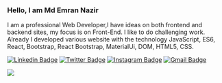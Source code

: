 <h3>Hello, I am Md Emran Nazir</h3>
<p>I am a professional Web Developer,I have ideas on both frontend and backend sites, my focus is on Front-End. I like to do challenging work. Already I developed various website with the technology JavaScript, ES6, React, Bootstrap, React Bootstrap, MaterialUi, DOM, HTML5, CSS.</p>

[![Linkedin Badge](https://img.shields.io/badge/-@emran899dev-blue?style=flat&logo=Linkedin&logoColor=white&link=https://www.linkedin.com/in/emrannazir99/)](https://www.linkedin.com/in/hasibshekh/)
[![Twitter Badge](https://img.shields.io/badge/-@emran899dev-1ca0f1?style=flat&labelColor=1ca0f1&logo=twitter&logoColor=white&link=https://twitter.com/emran899dev)](https://twitter.com/HasibShekh4)
[![Instagram Badge](https://img.shields.io/badge/-@emran899dev-purple?style=flat&logo=instagram&logoColor=white&link=https://www.instagram.com/)](https://www.instagram.com/hasibsheikh2130/)
[![Gmail Badge](https://img.shields.io/badge/-@emran899dev-c14438?style=flat&logo=Gmail&logoColor=white&link=mailto:hasib2130@gmail.com)](mailto:mdemrannazir9999@gmail.com)


<p><img src="https://github-readme-stats.vercel.app/api?username=emran899dev&amp;show_icons=true%22%20alt=%22GitHub%20Stats"></p>
<!--
**emran899dev/emran899dev** is a ✨ _special_ ✨ repository because its `README.md` (this file) appears on your GitHub profile.

Here are some ideas to get you started:

- 🔭 I’m currently working on ...
- 🌱 I’m currently learning ...
- 👯 I’m looking to collaborate on ...
- 🤔 I’m looking for help with ...
- 💬 Ask me about ...
- 📫 How to reach me: ...
- 😄 Pronouns: ...
- ⚡ Fun fact: ...
-->
